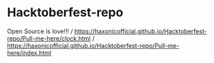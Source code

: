 # Hacktoberfest-repo
Open Source is love!!! /
https://haxonicofficial.github.io/Hacktoberfest-repo/Pull-me-here/clock.html /
https://haxonicofficial.github.io/Hacktoberfest-repo/Pull-me-here/index.html
